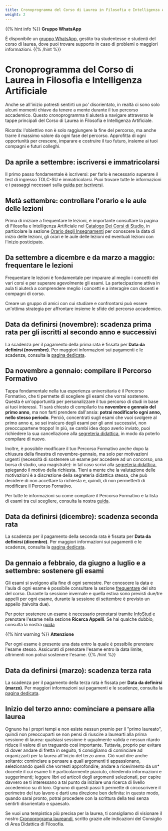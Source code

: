 ```yaml
---
title: Cronoprogramma del Corso di Laurea in Filosofia e Intelligenza Artificiale
weight: 2
---
```


{{% hint info %}}
<i class="fa-solid fa-circle-info" style="color: #74C0FC;"></i> **Gruppo WhatsApp**

È disponibile un [gruppo WhatsApp](https://chat.whatsapp.com/LYjbYWnufoi2L0pkUoW3U7), gestito tra studentesse e studenti del corso di laurea, dove puoi trovare supporto in caso di problemi o maggiori informazioni.
{{% /hint %}}

# Cronoprogramma del Corso di Laurea in Filosofia e Intelligenza Artificiale

Anche se all'inizio potresti sentirti un po' disorientato, in realtà ci sono solo alcuni momenti chiave da tenere a mente durante il tuo percorso accademico. Questo cronoprogramma ti aiuterà a navigare attraverso le tappe principali del Corso di Laurea in Filosofia e Intelligenza Artificiale.

Ricorda: l'obiettivo non è solo raggiungere la fine del percorso, ma anche trarre il massimo valore da ogni fase del percorso. Approfitta di ogni opportunità per crescere, imparare e costruire il tuo futuro, insieme ai tuoi compagni e futuri colleghi.

## **Da aprile a settembre**: iscriversi e immatricolarsi
Il primo passo fondamentale è iscriversi: per farlo è necessario superare il test di ingresso TOLC-SU e immatricolarsi. Puoi trovare tutte le informazioni e i passaggi necessari sulla [guida per iscriversi](/33526/info/abc/come-iscriversi/).


## **Metà settembre**: controllare l'orario e le aule delle lezioni
Prima di iniziare a frequentare le lezioni, è importante consultare la pagina di Filosofia e Intelligenza Artificiale nel [Catalogo Dei Corsi di Studio](https://corsidilaurea.uniroma1.it/it/course/33526), in particolare la sezione [Orario degli Insegnamenti](https://corsidilaurea.uniroma1.it/it/course/33526/attendance/timetable) per conoscere la data di inizio delle lezioni, gli orari e le aule delle lezioni ed eventuali lezioni con l'inizio posticipato.

## **Da settembre a dicembre e da marzo a maggio**: frequentare le lezioni
Frequentare le lezioni è fondamentale per imparare al meglio i concetti dei vari corsi e per superare agevolmente gli esami. La partecipazione attiva in aula ti aiuterà a comprendere meglio i concetti e a interagire con docenti e compagni di corso.

Creare un gruppo di amici con cui studiare e confrontarsi può essere un'ottima strategia per affrontare insieme le sfide del percorso accademico.

## **Data da definirsi (novembre)**: scadenza prima rata per gli iscritti al secondo anno e successivi
La scadenza per il pagamento della prima rata è fissata per **Data da definirsi (novembre)**. Per maggiori informazioni sui pagamenti e le scadenze, consulta la [pagina dedicata](https://www.uniroma1.it/it/pagina/contributi-e-agevolazioni).

## **Da novembre a gennaio**: compilare il Percorso Formativo
Tappa fondamentale nella tua esperienza universitaria è il Percorso Formativo, che ti permette di scegliere gli esami che vorrai sostenere. Questa è un'opportunità per personalizzare il tuo percorso di studi in base ai tuoi interessi. Ti sarà chiesto di compilarlo tra **novembre e gennaio del primo anno**, ma non farti prendere dall'ansia: **potrai modificarlo ogni anno, nello stesso periodo**. Perciò, concentrati sugli esami che vuoi svolgere al primo anno e, se sei insicuro degli esami per gli anni successivi, non preoccupartene troppo! In più, se cambi idea dopo averlo inviato, puoi richiedere la sua cancellazione alla [segreteria didattica](mailto:valentina.petito@uniroma1.it), in modo da poterlo compilare di nuovo.

Inoltre, è possibile modficare il tuo Percorso Formativo anche dopo la chiusura della finestra di novembre-gennaio, ma solo per motivazioni urgenti (necessità di sostenere un esame per accedere ad un concorso, una borsa di studio, una magistrale): in tal caso scrivi alla [segreteria didattica](mailto:valentina.petito@uniroma1.it), spiegando il motivo della richiesta. Tieni a mente che la valutazione delle motivazioni è a discrezione della segreteria didattica stessa, che può decidere di non accettare la richiesta e, quindi, di non permetterti di modificare il Percorso Fornativo.

Per tutte le informazioni su come compilare il Percorso Formativo e la lista di esami tra cui scegliere, consulta la nostra [guida](/33526/info/abc/percorso-formativo).

## **Data da definirsi (dicembre)**: scadenza seconda rata
La scadenza per il pagamento della seconda rata è fissata per **Data da definirsi (dicembre)**. Per maggiori informazioni sui pagamenti e le scadenze, consulta la [pagina dedicata](https://www.uniroma1.it/it/pagina/contributi-e-agevolazioni).

## **Da gennaio a febbraio, da giugno a luglio e a settembre**: sostenere gli esami
Gli esami si svolgono alla fine di ogni semestre. Per conoscere la data e l'aula di ogni esame è possibile consultare la sezione [frequentare](ttps://www.corsidilaurea.uniroma1.it/it/corso/2024/29923/programmazione) del sito del corso. Durante la sessione invernale e quella estiva sono previsti due/tre appelli per ogni esame, durante la sessione di settembre è previsto un appello (talvolta due).

Per poter sostenere un esame è necessario prenotarsi tramite [InfoStud](https://www.studenti.uniroma1.it/phoenix/index.html#/) e prenotare l'esame nella sezione **Ricerca Appelli**. Se hai qualche dubbio, consulta la nostra [guida](/33526/info/abc/esami)

{{% hint warning %}}
<i class="fa-solid fa-triangle-exclamation" style="color: #FFD43B;"></i>  **Attenzione**

Per ogni esame è presente una data entro la quale è possibile prenotare l'esame stesso. Assicurati di prenotare l'esame entro la data limite, altrimenti non potrai sostenere l'esame.
{{% /hint %}}

## **Data da definirsi (marzo)**: scadenza terza rata
La scadenza per il pagamento della terza rata è fissata per **Data da definirsi (marzo)**. Per maggiori informazioni sui pagamenti e le scadenze, consulta la [pagina dedicata](https://www.uniroma1.it/it/pagina/contributi-e-agevolazioni).

## **Inizio del terzo anno**: cominciare a pensare alla laurea
Ognuno ha i propri tempi e non esiste nessun premio per il "primo laureato", quindi non preoccuparti se non pensi di riuscire a laurearti alla prima sessione di laurea: qualsiasi sessione è ugualmente valida e nessun ritardo riduce il valore di un traguardo così importante. Tuttavia, proprio per evitare di dover andare di fretta in seguito, ti consigliamo di cominciare ad organizzarti per la laurea all'inizio del terzo anno. Ciò vuol dire anche soltanto: cominciare a pensare a quali argomenti ti appassionano, selezionando quelli che vorresti approfondire; andare a ricevimento da un* docente il cui esame ti è particolarmente piaciuto, chiedendo informazioni e suggerimenti; leggere libri ed articoli degli argomenti selezionati, per capire davvero se ti interessano a tal punto da iniziare una ricerca di livello accedemico su di loro. Ognuno di questi passi ti permette di circoscrivere il perimetro del tuo lavoro e darti una direzione ben definita: in questo modo, quando sarai pronto, potrai procedere con la scrittura della tesi senza sentirti disorientato e spaesato.

Se vuoi una tempistica più precisa per la laurea, ti consigliamo di visionare il nostro [Cronoprograma laureandi](/33526/info/abc/cronoprogramma-laurea), scritto grazie alle indicazioni del Consiglio di Area Didattica di Filosofia.
